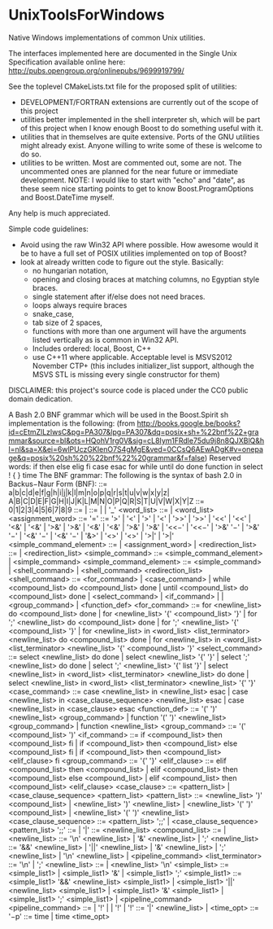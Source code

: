 UnixToolsForWindows
===================

Native Windows implementations of common Unix utilities.

The interfaces implemented here are documented in the Single Unix Specification available online here:
http://pubs.opengroup.org/onlinepubs/9699919799/

See the toplevel CMakeLists.txt file for the proposed split of utilities:
 - DEVELOPMENT/FORTRAN extensions are currently out of the scope of this project
 - utilities better implemented in the shell interpreter sh, which will be part of this project when I know enough Boost to do something useful with it.
 - utilities that in themselves are quite extensive. Ports of the GNU utilities might already exist. Anyone willing to write some of these is welcome to do so.
 - utilities to be written. Most are commented out, some are not. The uncommented ones are planned for the near future or immediate development.
NOTE: I would like to start with "echo" and "date", as these seem nice starting points to get to know Boost.ProgramOptions and Boost.DateTime myself.

Any help is much appreciated.

Simple code guidelines:
 - Avoid using the raw Win32 API where possible. How awesome would it be to have a full set of POSIX utilities implemented on top of Boost?
 - look at already written code to figure out the style. Basically:
   - no hungarian notation,
   - opening and closing braces at matching columns, no Egyptian style braces.
   - single statement after if/else does not need braces.
   - loops always require braces
   - snake_case,
   - tab size of 2 spaces,
   - functions with more than one argument will have the arguments listed vertically as is common in Win32 API.
   - Includes ordered: local, Boost, C++
   - use C++11 where applicable. Acceptable level is MSVS2012 November CTP+ (this includes initializer_list support, although the MSVS STL is missing every single constructor for them)

DISCLAIMER: this project's source code is placed under the CC0 public domain dedication.

A Bash 2.0 BNF grammar which will be used in the Boost.Spirit sh implementation is the following:
(from http://books.google.be/books?id=cEtmZlLzlwsC&pg=PA307&lpg=PA307&dq=posix+sh+%22bnf%22+grammar&source=bl&ots=HQohV1rg0V&sig=cL8Iym1FRdle75du9j8n8QJXBlQ&hl=nl&sa=X&ei=6wlPUczGKIenO7S4gMgE&ved=0CCsQ6AEwADgK#v=onepage&q=posix%20sh%20%22bnf%22%20grammar&f=false)
Reserved words:
if then else elig fi case esac for while until do done function in select ! { } time
The BNF grammar:
The following is the syntax of bash 2.0 in Backus−Naur Form (BNF):
    <letter> ::= a|b|c|d|e|f|g|h|i|j|k|l|m|n|o|p|q|r|s|t|u|v|w|x|y|z|
                 A|B|C|D|E|F|G|H|I|J|K|L|M|N|O|P|Q|R|S|T|U|V|W|X|Y|Z
    <digit> ::= 0|1|2|3|4|5|6|7|8|9
    <number> ::= <digit>
               | <number> <digit>
    <word> ::= <letter>
             | <word> <letter>
             | <word> '_'
    <word_list> ::= <word>
                  | <word_list> <word>
    <assignment_word> ::= <word> '=' <word>
    <redirection> ::= '>' <word>
                    | '<' <word>
                    | <number> '>' <word>
                    | <number> '<' <word>
                    | '>>' <word>
                    | <number> '>>' <word>
                    | '<<' <word>
                    | <number> '<<' <word>
                    | '<&' <number>
                    | <number> '<&' <number>
                    | '>&' <number>
                    | <number> '>&' <number>
                    | '<&' <word>
                    | <number> '<&' <word>
                    | '>&' <word>
                    | <number> '>&' <word>
                    | '<<−' <word>
                    | <number> '<<−' <word>
                    | '>&' '−'
                    | <number> '>&' '−'
                    | '<&' '−'
                    | <number> '<&' '−'
                    | '&>' <word>
                    | <number> '<>' <word>
                    | '<>' <word>
                    | '>|' <word>
                    | <number> '>|' <word>
    <simple_command_element> ::= <word>
                               | <assignment_word>
                               | <redirection>
    <redirection_list> ::= <redirection>
                         | <redirection_list> <redirection>
    <simple_command> ::= <simple_command_element>
                       | <simple_command> <simple_command_element>
    <command> ::= <simple_command>
                | <shell_command>
                | <shell_command> <redirection_list>
    <shell_command> ::= <for_command>
                      | <case_command>
                      | while <compound_list> do <compound_list> done
                      | until <compound_list> do <compound_list> done
                      | <select_command>
                      | <if_command>
                      | <subshell>
                      | <group_command>
                      | <function_def>
    <for_command> ::= for <word> <newline_list> do <compound_list> done
                    | for <word> <newline_list> '{' <compound_list> '}'
                    | for <word> ';' <newline_list> do <compound_list> done
                    | for <word> ';' <newline_list> '{' <compound_list> '}'
                    | for <word> <newline_list> in <word_list> <list_terminator>
                          <newline_list> do <compound_list> done
                    | for <word> <newline_list> in <word_list> <list_terminator>
                          <newline_list> '{' <compound_list> '}'
    <select_command> ::= select <word> <newline_list> do <list> done
                       | select <word> <newline_list> '{' <list> '}'
                       | select <word> ';' <newline_list> do <list> done
                       | select <word> ';' <newline_list> '{' list '}'
                       | select <word> <newline_list> in <word_list>
                                <list_terminator> <newline_list> do <list> done
                       | select <word> <newline_list> in <word_list>
                                <list_terminator> <newline_list> '{' <list> '}'
    <case_command> ::= case <word> <newline_list> in <newline_list> esac
                     | case <word> <newline_list> in <case_clause_sequence>
                            <newline_list> esac
                     | case <word> <newline_list> in <case_clause> esac
    <function_def> ::= <word> '(' ')' <newline_list> <group_command>
                     | function <word> '(' ')' <newline_list> <group_command>
                     | function <word> <newline_list> <group_command>
    <subshell> ::= '(' <compound_list> ')'
    <if_command> ::= if <compound_list> then <compound_list> fi
                   | if <compound_list> then <compound_list> else <compound_list> fi
                   | if <compound_list> then <compound_list> <elif_clause> fi
    <group_command> ::= '{' <list> '}'
    <elif_clause> ::= elif <compound_list> then <compound_list>
                    | elif <compound_list> then <compound_list> else <compound_list>
                    | elif <compound_list> then <compound_list> <elif_clause>
    <case_clause> ::= <pattern_list>
                    | <case_clause_sequence> <pattern_list>
    <pattern_list> ::= <newline_list> <pattern> ')' <compound_list>
                     | <newline_list> <pattern> ')' <newline_list>
                     | <newline_list> '(' <pattern> ')' <compound_list>
                     | <newline_list> '(' <pattern> ')' <newline_list>
    <case_clause_sequence> ::= <pattern_list> ';;'
                             | <case_clause_sequence> <pattern_list> ';;'
    <pattern> ::= <word>
                | <pattern> '|' <word>
    <list> ::= <newline_list> <list0>
    <compound_list> ::= <list>
                      | <newline_list> <list1>
    <list0> ::= <list1> '\n' <newline_list>
              | <list1> '&' <newline_list>
              | <list1> ';' <newline_list>
    <list1> ::= <list1> '&&' <newline_list> <list1>
              | <list1> '||' <newline_list> <list1>
              | <list1> '&' <newline_list> <list1>
              | <list1> ';' <newline_list> <list1>
              | <list1> '\n' <newline_list> <list1>
              | <pipeline_command>
    <list_terminator> ::= '\n'
                        | ';'
    <newline_list> ::=
                     | <newline_list> '\n'
    <simple_list> ::= <simple_list1>
                    | <simple_list1> '&'
                    | <simple_list1> ';'
    <simple_list1> ::= <simple_list1> '&&' <newline_list> <simple_list1>
                     | <simple_list1> '||' <newline_list> <simple_list1>
                     | <simple_list1> '&' <simple_list1>
                     | <simple_list1> ';' <simple_list1>
                     | <pipeline_command>
    <pipeline_command> ::= <pipeline>
                         | '!' <pipeline>
                         | <timespec> <pipeline>
                         | <timespec> '!' <pipeline>
                         | '!' <timespec> <pipeline>
    <pipeline> ::= <pipeline> '|' <newline_list> <pipeline>
                 | <command>
    <time_opt> ::= '−p'
    <timespec> ::= time
                 | time <time_opt>
